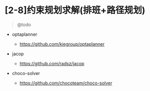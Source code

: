# [2-8]约束规划求解(排班+路径规划)

> @todo

- optaplanner
  - https://github.com/kiegroup/optaplanner
- jacop
  - https://github.com/radsz/jacop

- choco-solver
  - https://github.com/chocoteam/choco-solver